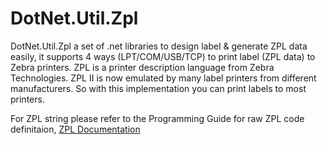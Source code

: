 # DotNet.Util.Zpl
DotNet.Util.Zpl a set of .net libraries to design label & generate ZPL data easily, it supports 4 ways (LPT/COM/USB/TCP) to print label (ZPL data) to Zebra printers.
ZPL is a printer description language from Zebra Technologies. ZPL II is now emulated by many label printers from different manufacturers. So with this implementation you can print labels to most printers.

For ZPL string please refer to the Programming Guide for raw ZPL code definitaion, [ZPL Documentation](https://www.zebra.com/content/dam/zebra/manuals/printers/common/programming/zpl-zbi2-pm-en.pdf)
